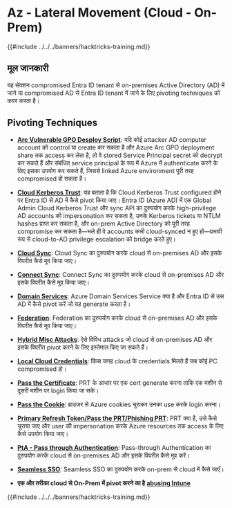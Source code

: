 # Az - Lateral Movement (Cloud - On-Prem)

{{#include ../../../banners/hacktricks-training.md}}

## मूल जानकारी

यह सेक्शन compromised Entra ID tenant से on-premises Active Directory (AD) में जाने या compromised AD से Entra ID tenant में जाने के लिए pivoting techniques को कवर करता है।

## Pivoting Techniques

- [**Arc Vulnerable GPO Desploy Script**](az-arc-vulnerable-gpo-deploy-script.md): यदि कोई attacker AD computer account को control या create कर सकता है और Azure Arc GPO deployment share तक access कर लेता है, तो वे stored Service Principal secret को decrypt कर सकते हैं और संबंधित service principal के रूप में Azure में authenticate करने के लिए इसका उपयोग कर सकते हैं, जिससे linked Azure environment पूरी तरह compromised हो सकता है।

- [**Cloud Kerberos Trust**](az-cloud-kerberos-trust.md): यह बताता है कि Cloud Kerberos Trust configured होने पर Entra ID से AD में कैसे pivot किया जाए। Entra ID (Azure AD) में एक Global Admin Cloud Kerberos Trust और sync API का दुरुपयोग करके high-privilege AD accounts की impersonation कर सकता है, उनके Kerberos tickets या NTLM hashes प्राप्त कर सकता है, और on-prem Active Directory को पूरी तरह compromise कर सकता है—भले ही वे accounts कभी cloud-synced न हुए हों—प्रभावी रूप से cloud-to-AD privilege escalation को bridge करते हुए।

- [**Cloud Sync**](az-cloud-sync.md): Cloud Sync का दुरुपयोग करके cloud से on-premises AD और इसके विपरीत कैसे मूव किया जाए।

- [**Connect Sync**](az-connect-sync.md): Connect Sync का दुरुपयोग करके cloud से on-premises AD और इसके विपरीत कैसे मूव किया जाए।

- [**Domain Services**](az-domain-services.md): Azure Domain Services Service क्या है और Entra ID से उस AD में कैसे pivot करें जो यह generate करता है।

- [**Federation**](az-federation.md): Federation का दुरुपयोग करके cloud से on-premises AD और इसके विपरीत कैसे मूव किया जाए।

- [**Hybrid Misc Attacks**](az-hybrid-identity-misc-attacks.md): ऐसे विविध attacks जो cloud से on-premises AD और इसके विपरीत pivot करने के लिए इस्तेमाल किए जा सकते हैं।

- [**Local Cloud Credentials**](az-local-cloud-credentials.md): किस जगह cloud के credentials मिलते हैं जब कोई PC compromised हो।

- [**Pass the Certificate**](az-pass-the-certificate.md): PRT के आधार पर एक cert generate करना ताकि एक मशीन से दूसरी मशीन पर login किया जा सके।

- [**Pass the Cookie**](az-pass-the-cookie.md): ब्राउज़र से Azure cookies चुराकर उनका use करके login करना।

- [**Primary Refresh Token/Pass the PRT/Phishing PRT**](az-primary-refresh-token-prt.md): PRT क्या है, उसे कैसे चुराया जाए और user की impersonation करके Azure resources तक access के लिए कैसे उपयोग किया जाए।

- [**PtA - Pass through Authentication**](az-pta-pass-through-authentication.md): Pass-through Authentication का दुरुपयोग करके cloud से on-premises AD और इसके विपरीत कैसे मूव करें।

- [**Seamless SSO**](az-seamless-sso.md): Seamless SSO का दुरुपयोग करके on-prem से cloud में कैसे जाएँ।

- **एक और तरीका cloud से On-Prem में pivot करने का है** [**abusing Intune**](../az-services/intune.md)


{{#include ../../../banners/hacktricks-training.md}}
